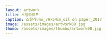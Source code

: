 ```yaml
---
layout: artwork
title: 스틸라이프
caption: 스틸라이프_79×54㎝_oil on paper_2017
image: /assets/images/artwork08.jpg
thumb: /assets/images/thumbs/artwork08.jpg
---
```

